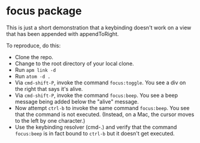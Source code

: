 # focus package

This is just a short demonstration that a keybinding doesn't work on a view that
has been appended with appendToRight.

To reproduce, do this:

* Clone the repo.
* Change to the root directory of your local clone.
* Run `apm link -d`
* Run `atom -d .`
* Via `cmd-shift-P`, invoke the command `focus:toggle`.  You see a div
  on the right that says it's alive.
* Via `cmd-shift-P`, invoke the command `focus:beep`.  You see a beep
  message being added below the "alive" message.
* Now attempt `ctrl-b` to invoke the same command `focus:beep`.  You see
  that the command is not executed.  (Instead, on a Mac, the cursor
  moves to the left by one character.)
* Use the keybinding resolver (cmd-.) and verify that the command
  `focus:beep` is in fact bound to `ctrl-b` but it doesn't get executed.

